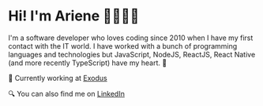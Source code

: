 # Hi! I'm Ariene 👩🏻‍💻✨ 
I'm a software developer who loves coding since 2010 when I have my first contact with the IT world. 
I have worked with a bunch of programming languages and technologies but JavaScript, NodeJS, ReactJS, React Native (and more recently TypeScript) have my heart. 💙

💼 Currently working at [Exodus](https://www.exodus.com/)

🔍 You can also find me on [LinkedIn](https://www.linkedin.com/in/ariene-maiara)
